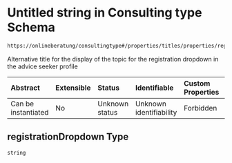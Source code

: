 # Untitled string in Consulting type Schema

```txt
https://onlineberatung/consultingtype#/properties/titles/properties/registrationDropdown
```

Alternative title for the display of the topic for the registration dropdown in the advice seeker profile

| Abstract            | Extensible | Status         | Identifiable            | Custom Properties | Additional Properties | Access Restrictions | Defined In                                                           |
| :------------------ | :--------- | :------------- | :---------------------- | :---------------- | :-------------------- | :------------------ | :------------------------------------------------------------------- |
| Can be instantiated | No         | Unknown status | Unknown identifiability | Forbidden         | Allowed               | none                | [consulting-type.json*](consulting-type.json "open original schema") |

## registrationDropdown Type

`string`
